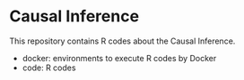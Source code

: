 # Causal Inference

This repository contains R codes about the Causal Inference.

- docker: environments to execute R codes by Docker
- code: R codes
